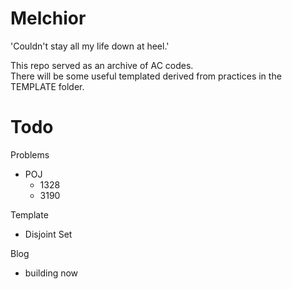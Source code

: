 # Melchior
'Couldn't stay all my life down at heel.'

This repo served as an archive of AC codes.  
There will be some useful templated derived from practices in the TEMPLATE folder.

# Todo
Problems
- POJ
    - 1328
    - 3190

Template  
- Disjoint Set

Blog
- building now